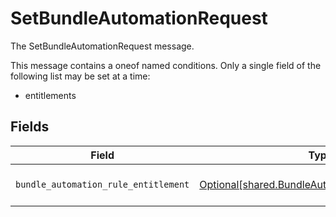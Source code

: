 # SetBundleAutomationRequest

The SetBundleAutomationRequest message.

This message contains a oneof named conditions. Only a single field of the following list may be set at a time:
  - entitlements



## Fields

| Field                                                                                                      | Type                                                                                                       | Required                                                                                                   | Description                                                                                                |
| ---------------------------------------------------------------------------------------------------------- | ---------------------------------------------------------------------------------------------------------- | ---------------------------------------------------------------------------------------------------------- | ---------------------------------------------------------------------------------------------------------- |
| `bundle_automation_rule_entitlement`                                                                       | [Optional[shared.BundleAutomationRuleEntitlement]](../../models/shared/bundleautomationruleentitlement.md) | :heavy_minus_sign:                                                                                         | The BundleAutomationRuleEntitlement message.                                                               |